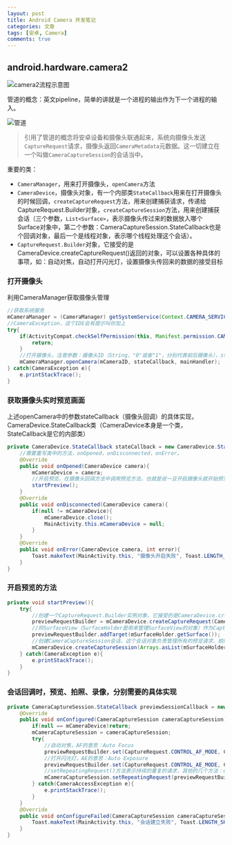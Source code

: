 ```yaml
---
layout: post
title: Android Camera 开发笔记
categories: 文章
tags: [安卓, Camera]
comments: true
---
```


## android.hardware.camera2

![camera2流程示意图](https://wx1.sinaimg.cn/mw690/006zFO3ggy1ffpielw6p0j30go0bs0t5.jpg)

管道的概念：英文pipeline，简单的讲就是一个进程的输出作为下一个进程的输入。

![管道](https://wx2.sinaimg.cn/mw690/006zFO3ggy1ffsukpyf3gj30fk0es3zm.jpg)

>引用了管道的概念将安卓设备和摄像头联通起来，系统向摄像头发送`CaptureRequest`请求，摄像头返回`CameraMetadata`元数据。这一切建立在一个叫做`CameraCaptureSession`的会话当中。

重要的类：
- `CameraManager`，用来打开摄像头，`openCamera`方法
- `CameraDevice`，摄像头对象，有一个内部类`StateCallback`用来在打开摄像头的时候回调，`createCaptureRequest`方法，用来创建捕获请求，传递给CaptureRequest.Builder对象，`createCaptureSession`方法，用来创建捕获会话（三个参数，`List<Surface>`，表示摄像头传过来的数据放入哪个Surface对象中，第二个参数：CameraCaptureSession.StateCallback也是个回调对象，最后一个是线程对象，表示哪个线程处理这个会话）。
- `CaptureRequest.Builder`对象，它接受的是CameraDevice.createCaptureRequest()返回的对象，可以设置各种具体的事项，如：自动对焦，自动打开闪光灯，设置摄像头传回来的数据的接受目标

### 打开摄像头

利用CameraManager获取摄像头管理

```java
//获取系统服务
mCameraManager = (CameraManager) getSystemService(Context.CAMERA_SERVICE);
//CameraException，这个IDE会有提示叫你加上
try{
    if(ActivityCompat.checkSelfPermission(this, Manifest.permission.CAMERA) != PackageManager.PERMISSION_GRANTED){
        return;
    }
    //打开摄像头，注意参数：摄像头ID（String，"0"或者"1"，分别代表前后摄像头），stateCallback是一个回调对象，mainHandler是线程处理对象（也就是说把这个打开过程交给哪个线程）
    mCameraManager.openCamera(mCameraID, stateCallback, mainHandler);
} catch(CameraException e){
    e.printStackTrace();
}
```

### 获取摄像头实时预览画面

上述openCamera中的参数stateCallback（摄像头回调）的具体实现，CameraDevice.StateCallback类（CameraDevice本身是一个类，StateCallback是它的内部类）

```java
private CameraDevice.StateCallback stateCallback = new CameraDevice.StateCallback(){
    //需要重写类中的方法，onOpened，onDisconnected，onError。
    @Override
    public void onOpened(CameraDevice camera){
        mCameraDevice = camera;
        //开启预览，在摄像头回调方法中调用预览方法，也就是说一旦开启摄像头就开始预览
        startPreview();
    }
    @Override
    public void onDisconnected(CameraDevice camera){
        if(null != mCameraDevice){
            mCameraDevice.close();
            MainActivity.this.mCameraDevice = null;
        }
    }
    @Override
    public void onError(CameraDevice camera, int error){
        Toast.makeText(MainActivity.this, "摄像头开启失败", Toast.LENGTH_SHORT).show();
    }
}
```

### 开启预览的方法

```java
private void startPreview(){
    try{
        //创建一个CaptureRequest.Builder实例对象，它接受的是CameraDevice.createCaptureRequest()返回的对象，传入的TEMPLATE_PREVIEW参数（用于获取实时画面预览，其他的几个属性比如：TEMPLATE_STILL_CAPTURE，是用来获取照片；TEMPLATE_RECORD，是用来获取录像）
        previewRequestBuilder = mCameraDevice.createCaptureRequest(CameraDevice.TEMPLATE_PREVIEW);
        //将SurfaceView（SurfaceHolder是用来管理SurfaceView的对象）作为CaptureRequest.Builder的目标输出容器
        previewRequestBuilder.addTarget(mSurfaceHolder.getSurface());
        //创建CameraCaptureSession会话，这个会话对象负责管理所有的预览请求、拍照请求、录像请求
        mCameraDevice.createCaptureSession(Arrays.asList(mSurfaceHolder.getSurface(), mImageReader.getSurface()), previewSessionCallback, childHandler);
    } catch(CameraException e){
        e.printStackTrace();
    }
}
```

### 会话回调时，预览、拍照、录像，分别需要的具体实现

```java
private CameraCaptureSession.StateCallback previewSessionCallback = new CameraCaptureSession.StateCallback(){
    @Override
    public void onConfigured(CameraCaptureSession cameraCaptureSession){
        if(null == mCameraDevice)return;
        mCameraCaptureSession = cameraCaptureSession;
        try{
            //自动对焦，AF的意思：Auto Focus
            previewRequestBuilder.set(CaptureRequest.CONTROL_AF_MODE, CaptureRequest.CONTROL_AF_MODE_CONTINUOUS_PICTURE);
            //打开闪光灯，AE的意思：Auto Exposure
            previewRequestBuilder.set(CaptureRequest.CONTROL_AE_MODE, CaptureRequest.CONTROL_AE_MODE_ON_AUTO_FLASH);
            //setRepeatingRequest()方法表示持续的重复的请求，其他的几个方法：capture()拍照
            mCameraCaptureSession.setRepeatingRequest(previewRequestBuilder.build(), null, childHandler);
        } catch(CameraAccessException e){
            e.printStackTrace();
        }
    }
    @Override
    public void onConfigureFailed(CameraCaptureSession cameraCaptureSession){
        Toast.makeText(MainActivity.this, "会话建立失败", Toast.LENGTH_SHORT).show();
    }
}
```
